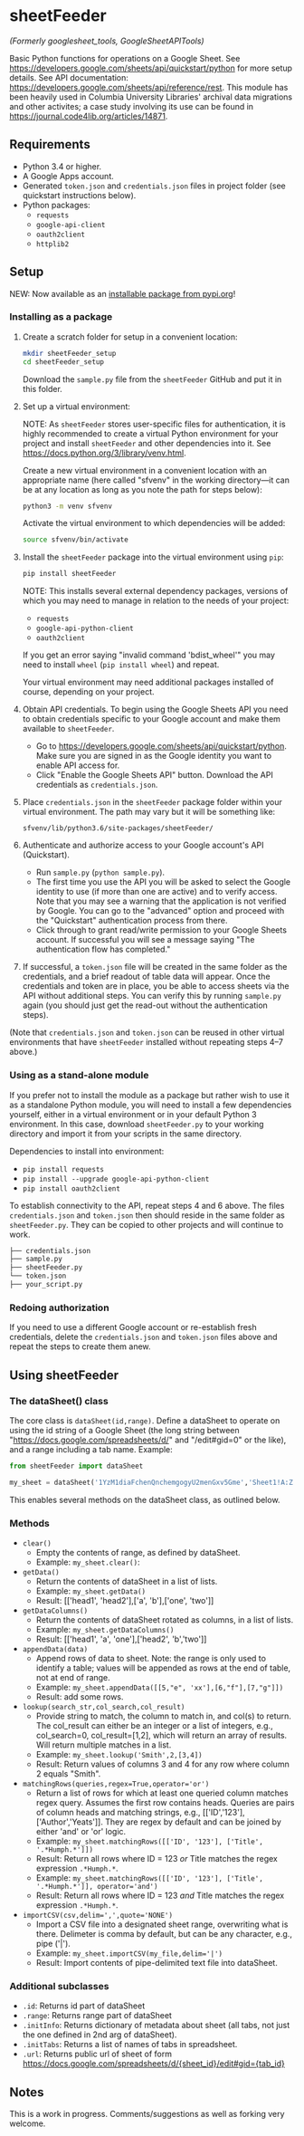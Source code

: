 # sheetFeeder
_(Formerly googlesheet_tools, GoogleSheetAPITools)_

Basic Python functions for operations on a Google Sheet. See https://developers.google.com/sheets/api/quickstart/python for more setup details. See API documentation: https://developers.google.com/sheets/api/reference/rest.
This module has been heavily used in Columbia University Libraries' archival data migrations and other activites; a case study involving its use can be found in https://journal.code4lib.org/articles/14871.

## Requirements

* Python 3.4 or higher.
* A Google Apps account.
* Generated `token.json` and `credentials.json` files in project folder (see quickstart instructions below).
* Python packages:
  * `requests`
  * `google-api-client`
  * `oauth2client`
  * `httplib2`

## Setup

NEW: Now available as an [installable package from pypi.org](https://pypi.org/project/sheetFeeder/)!

### Installing as a package


1. Create a scratch folder for setup in a convenient location:

    ```bash
    mkdir sheetFeeder_setup
    cd sheetFeeder_setup
    ```

    Download the `sample.py` file from the `sheetFeeder` GitHub and put it in this folder.

2. Set up a virtual environment:

    NOTE: As `sheetFeeder` stores user-specific files for authentication, it is highly recommended to create a virtual Python environment for your project and install `sheetFeeder` and other dependencies into it. See https://docs.python.org/3/library/venv.html.

    Create a new virtual environment in a convenient location with an appropriate name (here called "sfvenv" in the working directory—it can be at any location as long as you note the path for steps below):

    ```bash
    python3 -m venv sfvenv
    ```

    Activate the virtual environment to which dependencies will be added:

    ```bash
    source sfvenv/bin/activate
    ```

3. Install the `sheetFeeder` package into the virtual environment using `pip`:

    ```bash
    pip install sheetFeeder
    ```

    NOTE: This installs several external dependency packages, versions of which you may need to manage in relation to the needs of your project:  

    - `requests`
    - `google-api-python-client`
    - `oauth2client`

    If you get an error saying "invalid command 'bdist_wheel'" you may need to install `wheel` (`pip install wheel`) and repeat.

    Your virtual environment may need additional packages installed of course, depending on your project.

4. Obtain API credentials. To begin using the Google Sheets API you need to obtain credentials specific to your Google account and make them available to `sheetFeeder`. 

    - Go to https://developers.google.com/sheets/api/quickstart/python. Make sure you are signed in as the Google identity you want to enable API access for. 
    - Click "Enable the Google Sheets API" button. Download the API credentials as `credentials.json`.

5. Place `credentials.json` in the `sheetFeeder` package folder within your virtual environment. The path may vary but it will be something like:

    ```
    sfvenv/lib/python3.6/site-packages/sheetFeeder/
    ```

6. Authenticate and authorize access to your Google account's API (Quickstart).
    - Run `sample.py` (`python sample.py`).
    - The first time you use the API you will be asked to select the Google identity to use (if more than one are active) and to verify access. Note that you may see a warning that the application is not verified by Google. You can go to the "advanced" option and proceed with the "Quickstart" authentication process from there.
    - Click through to grant read/write permission to your Google Sheets account. If successful you will see a message saying "The authentication flow has completed."

7. If successful, a `token.json` file will be created in the same folder as the credentials, and a brief readout of table data will appear. Once the credentials and token are in place, you be able to access sheets via the API without additional steps. You can verify this by running `sample.py` again (you should just get the read-out without the authentication steps). 

(Note that `credentials.json` and `token.json` can be reused in other virtual environments that have `sheetFeeder` installed without repeating steps 4–7 above.)

### Using as a stand-alone module

If you prefer not to install the module as a package but rather wish to use it as a standalone Python module, you will need to install a few dependencies yourself, either in a virtual environment or in your default Python 3 environment. In this case, download `sheetFeeder.py` to your working directory and import it from your scripts in the same directory.

Dependencies to install into environment:

* `pip install requests`
* `pip install --upgrade google-api-python-client`
* `pip install oauth2client`

To establish connectivity to the API, repeat steps 4 and 6 above. The files `credentials.json` and `token.json` then should reside in the same folder as `sheetFeeder.py`. They can be copied to other projects and will continue to work.

```bash
├── credentials.json
├── sample.py
├── sheetFeeder.py
└── token.json
├── your_script.py
```

### Redoing authorization

If you need to use a different Google account or re-establish fresh credentials, delete the `credentials.json` and `token.json` files above and repeat the steps to create them anew.


## Using sheetFeeder

### The dataSheet() class

The core class is `dataSheet(id,range)`. Define a dataSheet to operate on using the id string of a Google Sheet (the long string between "https://docs.google.com/spreadsheets/d/" and "/edit#gid=0" or the like), and a range including a tab name. Example:

```python
from sheetFeeder import dataSheet

my_sheet = dataSheet('1YzM1diaFchenQnchemgogyU2menGxv5Gme','Sheet1!A:Z')
```

This enables several methods on the dataSheet class, as outlined below.



### Methods

* `clear()`
  * Empty the contents of range, as defined by dataSheet.
  * Example: `my_sheet.clear()`: 
* `getData()`
  * Return the contents of dataSheet in a list of lists.
  * Example: `my_sheet.getData()`
  * Result: [['head1', 'head2'],['a', 'b'],['one', 'two']]
* `getDataColumns()`
  * Return the contents of dataSheet rotated as columns, in a list of lists.
  * Example: `my_sheet.getDataColumns()`
  * Result: [['head1', 'a', 'one'],['head2', 'b','two']]
* `appendData(data)`
  * Append rows of data to sheet.  Note: the range is only used to identify a table; values will be appended as rows at the end of table, not at end of range.
  * Example: `my_sheet.appendData([[5,"e", 'xx'],[6,"f"],[7,"g"]])`
  * Result: add some rows.
* `lookup(search_str,col_search,col_result)`
  * Provide string to match, the column to match in, and col(s) to return. The col_result can either be an integer or a list of integers, e.g., col_search=0, col_result=[1,2], which will return an array of results. Will return multiple matches in a list.
  * Example: `my_sheet.lookup('Smith',2,[3,4])`
  * Result: Return values of columns 3 and 4 for any row where column 2 equals "Smith".
* `matchingRows(queries,regex=True,operator='or')`
  * Return a list of rows for which at least one queried column matches regex query. Assumes the first row contains heads. Queries are pairs of column heads and matching strings, e.g., [['ID','123'],['Author','Yeats']]. They are regex by default and can be joined by either 'and' or 'or' logic.
  * Example: `my_sheet.matchingRows([['ID', '123'], ['Title', '.*Humph.*']])`
  * Result: Return all rows where ID = 123 *or* Title matches the regex expression `.*Humph.*`. 
  * Example: `my_sheet.matchingRows([['ID', '123'], ['Title', '.*Humph.*']], operator='and')`
  * Result: Return all rows where ID = 123 *and* Title matches the regex expression `.*Humph.*`. 
* `importCSV(csv,delim=',',quote='NONE')`
  * Import a CSV file into a designated sheet range, overwriting what is there. Delimeter is comma by default, but can be any character, e.g., pipe ('|').
  * Example: `my_sheet.importCSV(my_file,delim='|')`
  * Result: Import contents of pipe-delimited text file into dataSheet.

### Additional subclasses

* `.id`: Returns id part of dataSheet 
* `.range`: Returns range part of dataSheet 
* `.initInfo`: Returns dictionary of metadata about sheet (all tabs, not just the one defined in 2nd arg of dataSheet).
* `.initTabs`: Returns a list of names of tabs in spreadsheet.
* `.url`: Returns public url of sheet of form https://docs.google.com/spreadsheets/d/{sheet_id}/edit#gid={tab_id}


## Notes

This is a work in progress. Comments/suggestions as well as forking very welcome. 

